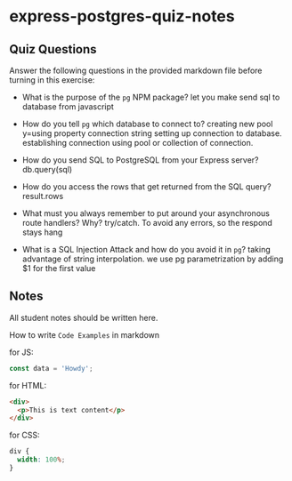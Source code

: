 # express-postgres-quiz-notes

## Quiz Questions

Answer the following questions in the provided markdown file before turning in this exercise:

- What is the purpose of the `pg` NPM package?
  let you make send sql to database from javascript

- How do you tell `pg` which database to connect to?
  creating new pool y=using property connection string
  setting up connection to database. establishing connection using pool
  or collection of connection.

- How do you send SQL to PostgreSQL from your Express server?
  db.query(sql)

- How do you access the rows that get returned from the SQL query?
  result.rows

- What must you always remember to put around your asynchronous route handlers? Why?
  try/catch. To avoid any errors, so the respond stays hang

- What is a SQL Injection Attack and how do you avoid it in `pg`?
  taking advantage of string interpolation. we use pg parametrization by adding $1 for the first value

## Notes

All student notes should be written here.

How to write `Code Examples` in markdown

for JS:

```javascript
const data = 'Howdy';
```

for HTML:

```html
<div>
  <p>This is text content</p>
</div>
```

for CSS:

```css
div {
  width: 100%;
}
```
